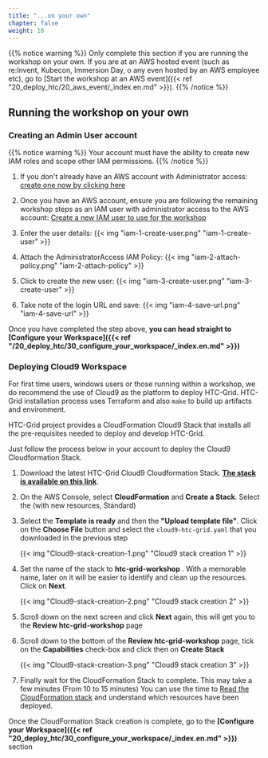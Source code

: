 ```yaml
---
title: "...on your own"
chapter: false
weight: 10
---
```


{{% notice warning %}}
Only complete this section if you are running the workshop on your own. If you are at an AWS hosted event (such as re:Invent, Kubecon, Immersion Day, o any even hosted by an AWS employee etc), go to [Start the workshop at an AWS event]({{< ref "20_deploy_htc/20_aws_event/_index.en.md" >}}).
{{% /notice %}}

## Running the workshop on your own

### Creating an Admin User account

{{% notice warning %}}
Your account must have the ability to create new IAM roles and scope other IAM permissions.
{{% /notice %}}

1. If you don't already have an AWS account with Administrator access: [create
one now by clicking here](https://aws.amazon.com/getting-started/)

1. Once you have an AWS account, ensure you are following the remaining workshop steps
as an IAM user with administrator access to the AWS account:
[Create a new IAM user to use for the workshop](https://console.aws.amazon.com/iam/home?#/users$new)

1. Enter the user details:
{{< img "iam-1-create-user.png"  "iam-1-create-user" >}}

1. Attach the AdministratorAccess IAM Policy:
{{< img "iam-2-attach-policy.png"  "iam-2-attach-policy" >}}

1. Click to create the new user:
{{< img "iam-3-create-user.png"  "iam-3-create-user" >}}

1. Take note of the login URL and save:
{{< img "iam-4-save-url.png"  "iam-4-save-url" >}}


Once you have completed the step above, **you can head straight to [Configure your Workspace]({{< ref "/20_deploy_htc/30_configure_your_workspace/_index.en.md" >}})**



### Deploying Cloud9 Workspace

For first time users, windows users or those running within a workshop, we do recommend the use of Cloud9 as the platform to deploy HTC-Grid. HTC-Grid installation process uses Terraform and also `make` to build up artifacts and environment. 

HTC-Grid project provides a CloudFormation Cloud9 Stack that installs all the pre-requisites needed to deploy and develop HTC-Grid. 

Just follow the process below in your account to deploy the Cloud9 Cloudformation Stack. 

1. Download the latest HTC-Grid Cloud9 Cloudformation Stack. **[The stack is available on this link](https://raw.githubusercontent.com/awslabs/aws-htc-grid/main/deployment/dev_environment_cloud9/cfn/cloud9-htc-grid.yaml)**.

1. On the AWS Console, select **CloudFormation** and **Create a Stack**. Select the (with new resources, Standard)

1. Select the **Template is ready** and then the **"Upload template file"**. Click on the **Choose File** button and select the `cloud9-htc-grid.yaml` that you downloaded in the previous step

    {{< img "Cloud9-stack-creation-1.png" "Cloud9 stack creation 1" >}}

1. Set the name of the stack to **htc-grid-workshop** . With a memorable name, later on it will be easier to identify and clean up the resources. Click on **Next**.

    {{< img "Cloud9-stack-creation-2.png" "Cloud9 stack creation 2" >}}

1. Scroll down on the next screen and click **Next** again, this will get you to the **Review htc-grid-workshop** page

1. Scroll down to the bottom of the **Review htc-grid-workshop** page, tick on the **Capabilities** check-box and click then on **Create Stack**

    {{< img "Cloud9-stack-creation-3.png" "Cloud9 stack creation 3" >}}

1. Finally wait for the CloudFormation Stack to complete. This may take a few minutes (From 10 to 15 minutes) You can use the time to [Read the CloudFormation stack](https://github.com/awslabs/aws-htc-grid/blob/main/deployment/dev_environment_cloud9/cfn/cloud9-htc-grid.yaml) and understand which resources have been deployed.


Once the CloudFormation Stack creation is complete, go to the **[Configure your Workspace]({{< ref "20_deploy_htc/30_configure_your_workspace/_index.en.md" >}})** section